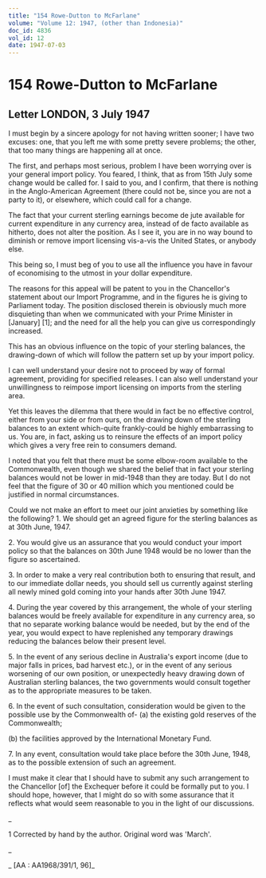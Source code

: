```yaml
---
title: "154 Rowe-Dutton to McFarlane"
volume: "Volume 12: 1947, (other than Indonesia)"
doc_id: 4836
vol_id: 12
date: 1947-07-03
---
```


# 154 Rowe-Dutton to McFarlane

## Letter LONDON, 3 July 1947

I must begin by a sincere apology for not having written sooner; I have two excuses: one, that you left me with some pretty severe problems; the other, that too many things are happening all at once.

The first, and perhaps most serious, problem I have been worrying over is your general import policy. You feared, I think, that as from 15th July some change would be called for. I said to you, and I confirm, that there is nothing in the Anglo-American Agreement (there could not be, since you are not a party to it), or elsewhere, which could call for a change.

The fact that your current sterling earnings become de jute available for current expenditure in any currency area, instead of de facto available as hitherto, does not alter the position. As I see it, you are in no way bound to diminish or remove import licensing vis-a-vis the United States, or anybody else.

This being so, I must beg of you to use all the influence you have in favour of economising to the utmost in your dollar expenditure.

The reasons for this appeal will be patent to you in the Chancellor's statement about our Import Programme, and in the figures he is giving to Parliament today. The position disclosed therein is obviously much more disquieting than when we communicated with your Prime Minister in [January] [1]; and the need for all the help you can give us correspondingly increased.

This has an obvious influence on the topic of your sterling balances, the drawing-down of which will follow the pattern set up by your import policy.

I can well understand your desire not to proceed by way of formal agreement, providing for specified releases. I can also well understand your unwillingness to reimpose import licensing on imports from the sterling area.

Yet this leaves the dilemma that there would in fact be no effective control, either from your side or from ours, on the drawing down of the sterling balances to an extent which-quite frankly-could be highly embarrassing to us. You are, in fact, asking us to reinsure the effects of an import policy which gives a very free rein to consumers demand.

I noted that you felt that there must be some elbow-room available to the Commonwealth, even though we shared the belief that in fact your sterling balances would not be lower in mid-1948 than they are today. But I do not feel that the figure of 30 or 40 million which you mentioned could be justified in normal circumstances.

Could we not make an effort to meet our joint anxieties by something like the following? 1. We should get an agreed figure for the sterling balances as at 30th June, 1947.

2\. You would give us an assurance that you would conduct your import policy so that the balances on 30th June 1948 would be no lower than the figure so ascertained.

3\. In order to make a very real contribution both to ensuring that result, and to our immediate dollar needs, you should sell us currently against sterling all newly mined gold coming into your hands after 30th June 1947.

4\. During the year covered by this arrangement, the whole of your sterling balances would be freely available for expenditure in any currency area, so that no separate working balance would be needed, but by the end of the year, you would expect to have replenished any temporary drawings reducing the balances below their present level.

5\. In the event of any serious decline in Australia's export income (due to major falls in prices, bad harvest etc.), or in the event of any serious worsening of our own position, or unexpectedly heavy drawing down of Australian sterling balances, the two governments would consult together as to the appropriate measures to be taken.

6\. In the event of such consultation, consideration would be given to the possible use by the Commonwealth of- (a) the existing gold reserves of the Commonwealth;

(b) the facilities approved by the International Monetary Fund.

7\. In any event, consultation would take place before the 30th June, 1948, as to the possible extension of such an agreement.

I must make it clear that I should have to submit any such arrangement to the Chancellor [of] the Exchequer before it could be formally put to you. I should hope, however, that I might do so with some assurance that it reflects what would seem reasonable to you in the light of our discussions.

_

1 Corrected by hand by the author. Original word was 'March'.

_

_ [AA : AA1968/391/1, 96]_
